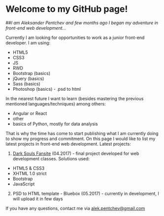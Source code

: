 # Welcome to my GitHub page!
##_I am Aleksander Pentchev and few months ago I began my adventure in front-end web development..._

Currently I am looking for opportunities to work as a junior front-end developer. 
I am using:
- HTML5 
- CSS3
- JS
- RWD
- Bootstrap (basics)
- jQuery (basics)
- Sass (basics)
- Photoshop (basics) - .psd to html

In the nearest future I want to learn (besides mastering the previous mentioned languages/techniques) among others:
- Angular or React
- other
- basics of Python, mostly for data analysis

That is why the time has come to start publishing what I am currently doing to show my progress and commitment.
On this page I would like to list my latest projects in front-end web development.
Latest projects:

1. [Dark Souls Fansite](http://alekpentchev.github.io/dark-souls-fansite/mainPage.html) (04.2017) - final project developed for web development classes. Solutions used:
- HTML5 & CSS3
- XHTML 1.0 strict
- Bootstrap
- JavaScript

2. PSD to HTML template - Bluebox (05.2017) - currently in development, I will upload it in few days

If you have any questions, contact me via alek.pentchev@gmail.com

